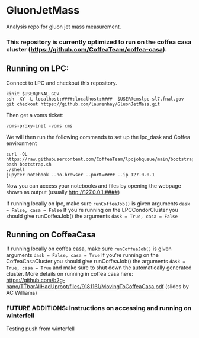 # GluonJetMass
Analysis repo for gluon jet mass measurement.


### This repository is currently optimized to run on the coffea casa cluster (https://github.com/CoffeaTeam/coffea-casa).

## Running on LPC:
Connect to LPC and checkout this repository.
```
kinit $USER@FNAL.GOV
ssh -XY -L localhost:####:localhost:####  $USER@cmslpc-sl7.fnal.gov
git checkout https://github.com/laurenhay/GluonJetMass.git
```
Then get a voms ticket:
```
voms-proxy-init -voms cms
```
We will then run the following commands to set up the lpc_dask and Coffea environment
```
curl -OL https://raw.githubusercontent.com/CoffeaTeam/lpcjobqueue/main/bootstrap.sh
bash bootstrap.sh
./shell
jupyter notebook --no-browser --port=#### --ip 127.0.0.1
```
Now you can access your notebooks and files by opening the webpage shown as output (usually http://127.0.0.1:####)

If running locally on lpc, make sure `runCoffeaJob()` is given arguments `dask = False, casa = False`
If you're running on the LPCCondorCluster you should give runCoffeaJob() the arguments `dask = True, casa = False`

## Running on CoffeaCasa


If running locally on coffea casa, make sure `runCoffeaJob()` is given arguments `dask = False, casa = True`
If you're running on the CoffeaCasaCluster you should give runCoffeaJob() the arguments `dask = True, casa = True` and make sure to shut down the automatically generated cluster. More details on running in coffea casa here: https://github.com/b2g-nano/TTbarAllHadUproot/files/9181161/MovingToCoffeaCasa.pdf (slides by AC Williams)



### FUTURE ADDITIONS: Instructions on accessing and running on winterfell

Testing push from winterfell